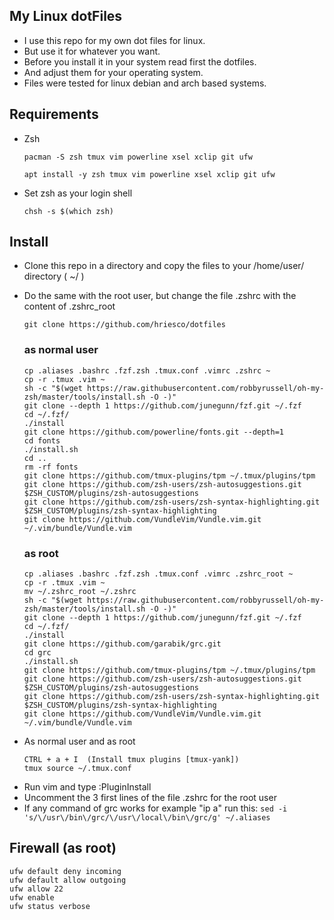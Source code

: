 ## My Linux dotFiles

* I use this repo for my own dot files for linux.
* But use it for whatever you want.
* Before you install it in your system read first the dotfiles.
* And adjust them for your operating system.
* Files were tested for linux debian and arch based systems.

## Requirements

* Zsh 

  `pacman -S zsh tmux vim powerline xsel xclip git ufw`
  
  `apt install -y zsh tmux vim powerline xsel xclip git ufw`
  
* Set zsh as your login shell
 
  `chsh -s $(which zsh)`

## Install

* Clone this repo in a directory and copy the files to your /home/user/ directory ( ~/ )
* Do the same with the root user, but change the file .zshrc with the content of .zshrc_root
			
	`git clone https://github.com/hriesco/dotfiles`
	
	### as normal user
	```
	cp .aliases .bashrc .fzf.zsh .tmux.conf .vimrc .zshrc ~
	cp -r .tmux .vim ~
	sh -c "$(wget https://raw.githubusercontent.com/robbyrussell/oh-my-zsh/master/tools/install.sh -O -)"
	git clone --depth 1 https://github.com/junegunn/fzf.git ~/.fzf
	cd ~/.fzf/
	./install
	git clone https://github.com/powerline/fonts.git --depth=1
	cd fonts
	./install.sh
	cd ..
	rm -rf fonts
	git clone https://github.com/tmux-plugins/tpm ~/.tmux/plugins/tpm
	git clone https://github.com/zsh-users/zsh-autosuggestions.git $ZSH_CUSTOM/plugins/zsh-autosuggestions
	git clone https://github.com/zsh-users/zsh-syntax-highlighting.git $ZSH_CUSTOM/plugins/zsh-syntax-highlighting
	git clone https://github.com/VundleVim/Vundle.vim.git ~/.vim/bundle/Vundle.vim
	```
	
	### as root
	```
	cp .aliases .bashrc .fzf.zsh .tmux.conf .vimrc .zshrc_root ~
	cp -r .tmux .vim ~
	mv ~/.zshrc_root ~/.zshrc
	sh -c "$(wget https://raw.githubusercontent.com/robbyrussell/oh-my-zsh/master/tools/install.sh -O -)"
	git clone --depth 1 https://github.com/junegunn/fzf.git ~/.fzf
	cd ~/.fzf/
	./install
	git clone https://github.com/garabik/grc.git
	cd grc
	./install.sh
	git clone https://github.com/tmux-plugins/tpm ~/.tmux/plugins/tpm
	git clone https://github.com/zsh-users/zsh-autosuggestions.git $ZSH_CUSTOM/plugins/zsh-autosuggestions
	git clone https://github.com/zsh-users/zsh-syntax-highlighting.git $ZSH_CUSTOM/plugins/zsh-syntax-highlighting
	git clone https://github.com/VundleVim/Vundle.vim.git ~/.vim/bundle/Vundle.vim
	```

- As normal user and as root
	```
	CTRL + a + I  (Install tmux plugins [tmux-yank])
	tmux source ~/.tmux.conf
	```
- Run vim and type :PluginInstall
- Uncomment the 3 first lines of the file .zshrc for the root user
- If any command of grc works for example "ip a" run this: `sed -i 's/\/usr\/bin\/grc/\/usr\/local\/bin\/grc/g' ~/.aliases`
 
## Firewall (as root)

```
ufw default deny incoming
ufw default allow outgoing
ufw allow 22
ufw enable
ufw status verbose
```
